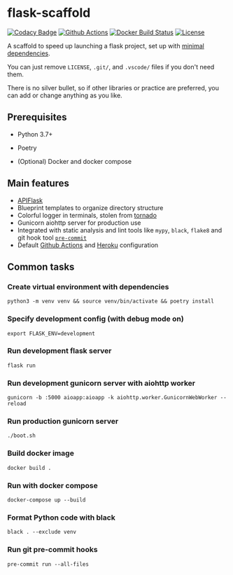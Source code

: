 # flask-scaffold

[![Codacy Badge](https://api.codacy.com/project/badge/Grade/81fa5c454ada4729bdbc3c1d8b2722bd)](https://app.codacy.com/app/kigawas/flask-scaffold)
[![Github Actions](https://img.shields.io/github/checks-status/kigawas/flask-scaffold/master)](https://github.com/kigawas/flask-scaffold/actions)
[![Docker Build Status](https://img.shields.io/docker/cloud/build/kigawas/flask-scaffold.svg)](https://hub.docker.com/r/kigawas/flask-scaffold/)
[![License](https://img.shields.io/github/license/kigawas/flask-scaffold.svg)](https://github.com/kigawas/flask-scaffold)

A scaffold to speed up launching a flask project, set up with [minimal dependencies](https://github.com/kigawas/flask-scaffold/blob/master/pyproject.toml).

You can just remove `LICENSE`, `.git/`, and `.vscode/` files if you don't need them.

There is no silver bullet, so if other libraries or practice are preferred, you can add or change anything as you like.

## Prerequisites

- Python 3.7+

- Poetry

- (Optional) Docker and docker compose

## Main features

- [APIFlask](https://apiflask.com/)
- Blueprint templates to organize directory structure
- Colorful logger in terminals, stolen from [tornado](https://github.com/tornadoweb/tornado/blob/master/tornado/log.py)
- Gunicorn aiohttp server for production use
- Integrated with static analysis and lint tools like `mypy`, `black`, `flake8` and git hook tool [`pre-commit`](https://pre-commit.com/#intro)
- Default [Github Actions](https://github.com/kigawas/flask-scaffold/actions) and [Heroku](https://scaffold-flask.herokuapp.com/) configuration

## Common tasks

### Create virtual environment with dependencies

    python3 -m venv venv && source venv/bin/activate && poetry install

### Specify development config (with debug mode on)

    export FLASK_ENV=development

### Run development flask server

    flask run

### Run development gunicorn server with aiohttp worker

    gunicorn -b :5000 aioapp:aioapp -k aiohttp.worker.GunicornWebWorker --reload

### Run production gunicorn server

    ./boot.sh

### Build docker image

    docker build .

### Run with docker compose

    docker-compose up --build

### Format Python code with black

    black . --exclude venv

### Run git pre-commit hooks

    pre-commit run --all-files
